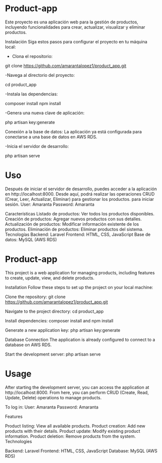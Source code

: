 <H1>Product-app</H1>
Este proyecto es una aplicación web para la gestión de productos, incluyendo funcionalidades para crear, actualizar, visualizar y eliminar productos.

Instalación
Siga estos pasos para configurar el proyecto en tu máquina local:

- Clona el repositorio:

git clone https://github.com/amarantalopez1/product_app.git

-Navega al directorio del proyecto:

cd product_app

-Instala las dependencias:

composer install
npm install

-Genera una nueva clave de aplicación:

php artisan key:generate

Conexión a la base de datos: La aplicación ya está configurada para conectarse a una base de datos en AWS RDS.

-Inicia el servidor de desarrollo:

php artisan serve

<H1>Uso</H1>
Después de iniciar el servidor de desarrollo, puedes acceder a la aplicación en http://localhost:8000. Desde aquí, podrá realizar las operaciones CRUD (Crear, Leer, Actualizar, Eliminar) para gestionar los productos.
para iniciar sesión.
User: Amaranta
Password: Amaranta

Características
Listado de productos: Ver todos los productos disponibles.
Creación de productos: Agregar nuevos productos con sus detalles.
Actualización de productos: Modificar información existente de los productos.
Eliminación de productos: Eliminar productos del sistema.
Tecnologías
Backend: Laravel
Frontend: HTML, CSS, JavaScript
Base de datos: MySQL (AWS RDS)


<H1>Product-app</H1>

This project is a web application for managing products, including features to create, update, view, and delete products.

Installation
Follow these steps to set up the project on your local machine:

Clone the repository: git clone https://github.com/amarantalopez1/product_app.git

Navigate to the project directory: cd product_app

Install dependencies: composer install and npm install

Generate a new application key: php artisan key:generate

Database Connection
The application is already configured to connect to a database on AWS RDS.

Start the development server: php artisan serve

<H1>Usage</H1>
After starting the development server, you can access the application at http://localhost:8000. From here, you can perform CRUD (Create, Read, Update, Delete) operations to manage products.

To log in:
User: Amaranta
Password: Amaranta

Features

Product listing: View all available products.
Product creation: Add new products with their details.
Product update: Modify existing product information.
Product deletion: Remove products from the system.
Technologies

Backend: Laravel
Frontend: HTML, CSS, JavaScript
Database: MySQL (AWS RDS)
